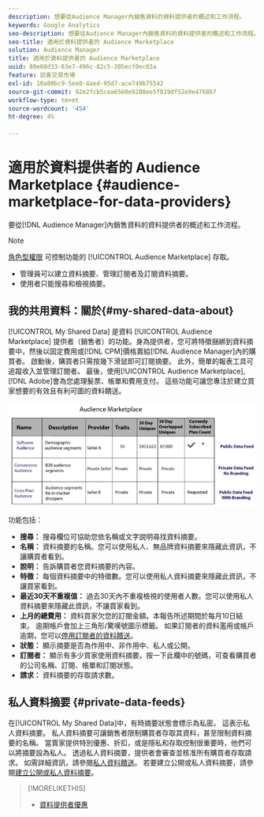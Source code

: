```yaml
---
description: 想要從Audience Manager內銷售資料的資料提供者的概述和工作流程。
keywords: Google Analytics
seo-description: 想要從Audience Manager內銷售資料的資料提供者的概述和工作流程。
seo-title: 適用於資料提供者的 Audience Marketplace
solution: Audience Manager
title: 適用於資料提供者的 Audience Marketplace
uuid: 80e60d33-63e7-496c-82c5-205ecf0ec03a
feature: 訪客交易市場
exl-id: 10a00bc9-5ee0-4aed-95d7-ace749b75542
source-git-commit: 92e2fcb5cea6560e9288ee5f819df52e9e4768b7
workflow-type: tm+mt
source-wordcount: '454'
ht-degree: 4%

---
```


# 適用於資料提供者的 Audience Marketplace {#audience-marketplace-for-data-providers}

要從[!DNL Audience Manager]內銷售資料的資料提供者的概述和工作流程。

<!-- c_marketplace_provider.xml -->

>[!NOTE]
>
>[角色型權限](../../../reporting/reports-dashboard.md) 可控制功能的 [!UICONTROL Audience Marketplace] 存取。
>
>* 管理員可以建立資料摘要、管理訂閱者及訂閱資料摘要。
>* 使用者只能搜尋和檢視摘要。


## 我的共用資料：關於{#my-shared-data-about}

[!UICONTROL My Shared Data] 是資料 [!UICONTROL Audience Marketplace] 提供者（銷售者）的功能。身為提供者，您可將特徵捆綁到資料摘要中，然後以固定費用或[!DNL CPM]價格賣給[!DNL Audience Manager]內的購買者。 啟動後，購買者只需按幾下滑鼠即可訂閱摘要。 此外，簡單的報表工具可追蹤收入並管理訂閱者。 最後，使用[!UICONTROL Audience Marketplace], [!DNL Adobe]會為您處理髮票、帳單和費用支付。 這些功能可讓您專注於建立買家想要的有效且有利可圖的資料饋送。

![](assets/seller_marketplace.png)

<!-- c_myshared_data.xml -->

功能包括：

* **搜尋：** 搜尋欄位可協助您依名稱或文字說明尋找資料摘要。
* **名稱：** 資料摘要的名稱。您可以使用私人、無品牌資料摘要來隱藏此資訊，不讓購買者看到。
* **說明：** 告訴購買者您資料摘要的內容。
* **特徵：** 每個資料摘要中的特徵數。您可以使用私人資料摘要來隱藏此資訊，不讓買家看到。
* **最近30天不重複值：** 過去30天內不重複檢視的使用者人數。您可以使用私人資料摘要來隱藏此資訊，不讓買家看到。
* **上月的總費用：** 資料買家欠您的訂閱金額。本報告所述期間於每月10日結束。 逾期帳戶會加上三角形/驚嘆號圖示標籤。 如果訂閱者的資料濫用或帳戶逾期，您可以[停用訂閱者的資料饋送](../../../features/audience-marketplace/marketplace-data-providers/marketplace-create-manage-feeds.md#deactivate-data-feed)。
* **狀態：**  顯示摘要是否為作用中、非作用中、私人或公開。
* **訂閱者：** 顯示有多少買家使用資料摘要。按一下此欄中的號碼，可查看購買者的公司名稱、訂閱、帳單和訂閱狀態。
* **請求：** 資料摘要的存取請求數。

## 私人資料摘要 {#private-data-feeds}

在[!UICONTROL My Shared Data]中，有時摘要狀態會標示為私密。 這表示私人資料摘要。 私人資料摘要可讓銷售者限制購買者存取其資料，甚至限制資料摘要的名稱。 當賣家提供特別優惠、折扣，或是隱私和存取控制很重要時，他們可以將摘要設為私人。 透過私人資料摘要，提供者會審查並核准所有購買者存取請求。 如需詳細資訊，請參閱[私人資料饋送](../../../features/audience-marketplace/marketplace-private-feeds.md)。 若要建立公開或私人資料摘要，請參閱[建立公開或私人資料摘要](../../../features/audience-marketplace/marketplace-data-providers/marketplace-create-manage-feeds.md#create-public-private-data-feed)。

>[!MORELIKETHIS]
>
>* [資料提供者優惠](../../../features/audience-marketplace/marketplace-data-providers/marketplace-create-manage-feeds.md#discounts)

